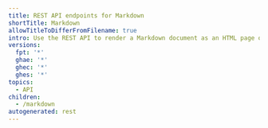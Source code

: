 ```yaml
---
title: REST API endpoints for Markdown
shortTitle: Markdown
allowTitleToDifferFromFilename: true
intro: Use the REST API to render a Markdown document as an HTML page or as raw text.
versions:
  fpt: '*'
  ghae: '*'
  ghec: '*'
  ghes: '*'
topics:
  - API
children:
  - /markdown
autogenerated: rest
---
```




<!-- Content after this section is automatically generated -->
